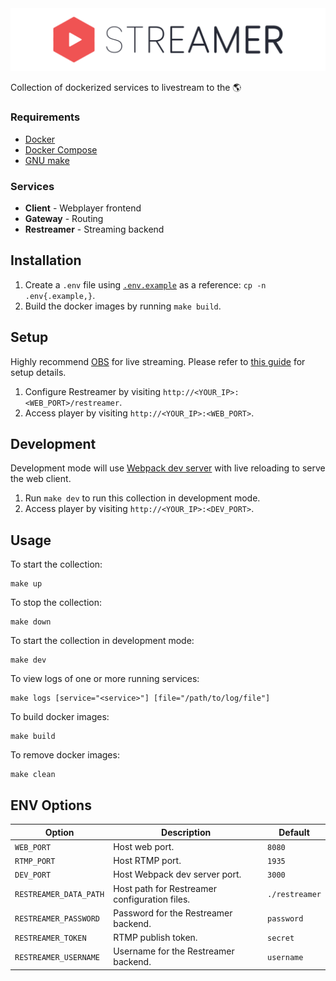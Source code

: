 <img src="assets/banner.png" />

Collection of dockerized services to livestream to the 🌎

### Requirements

- [Docker](https://www.docker.com/get-started)
- [Docker Compose](https://docs.docker.com/compose/)
- [GNU make](https://www.gnu.org/software/make/)

### Services

- **Client** - Webplayer frontend
- **Gateway** - Routing
- **Restreamer** - Streaming backend

## Installation

1. Create a `.env` file using [`.env.example`](.env.example) as a reference: `cp -n .env{.example,}`.
2. Build the docker images by running `make build`.

## Setup

Highly recommend [OBS](https://obsproject.com/) for live streaming. Please refer to [this guide](https://datarhei.github.io/restreamer/docs/guides-obs.html) for setup details.

1. Configure Restreamer by visiting `http://<YOUR_IP>:<WEB_PORT>/restreamer`.
2. Access player by visiting `http://<YOUR_IP>:<WEB_PORT>`.

## Development

Development mode will use [Webpack dev server](https://webpack.js.org/configuration/dev-server/) with live reloading to serve the web client.

1. Run `make dev` to run this collection in development mode.
2. Access player by visiting `http://<YOUR_IP>:<DEV_PORT>`.

## Usage

To start the collection:

```
make up
```

To stop the collection:

```
make down
```

To start the collection in development mode:

```
make dev
```

To view logs of one or more running services:

```
make logs [service="<service>"] [file="/path/to/log/file"]
```

To build docker images:

```
make build
```

To remove docker images:

```
make clean
```

## ENV Options

| Option                 | Description                                   | Default        |
| ---------------------- | --------------------------------------------- | -------------- |
| `WEB_PORT`             | Host web port.                                | `8080`         |
| `RTMP_PORT`            | Host RTMP port.                               | `1935`         |
| `DEV_PORT`             | Host Webpack dev server port.                 | `3000`         |
| `RESTREAMER_DATA_PATH` | Host path for Restreamer configuration files. | `./restreamer` |
| `RESTREAMER_PASSWORD`  | Password for the Restreamer backend.          | `password`     |
| `RESTREAMER_TOKEN`     | RTMP publish token.                           | `secret`       |
| `RESTREAMER_USERNAME`  | Username for the Restreamer backend.          | `username`     |
